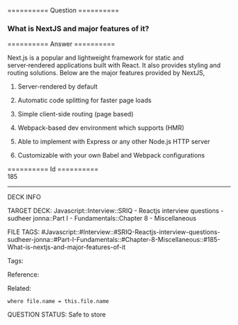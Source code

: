 ========== Question ==========  

### What is NextJS and major features of it?  

========== Answer ==========  

Next.js is a popular and lightweight framework for static and server‑rendered applications built with React. It also provides styling and routing solutions. Below are the major features provided by NextJS,

1.  Server-rendered by default

2.  Automatic code splitting for faster page loads

3.  Simple client-side routing (page based)

4.  Webpack-based dev environment which supports (HMR)

5.  Able to implement with Express or any other Node.js HTTP server

6.  Customizable with your own Babel and Webpack configurations

========== Id ==========  
185

---

DECK INFO

TARGET DECK: Javascript::Interview::SRIQ - Reactjs interview questions - sudheer jonna::Part I - Fundamentals::Chapter 8 - Miscellaneous

FILE TAGS: #Javascript::#Interview::#SRIQ-Reactjs-interview-questions-sudheer-jonna::#Part-I-Fundamentals::#Chapter-8-Miscellaneous::#185-What-is-nextjs-and-major-features-of-it

Tags:

Reference:

Related:

```dataview
where file.name = this.file.name
```
QUESTION STATUS: Safe to store
